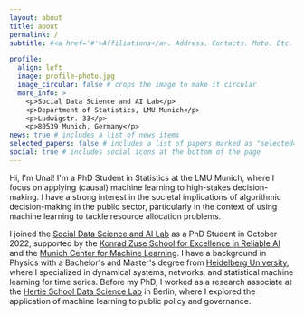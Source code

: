 ```yaml
---
layout: about
title: about
permalink: /
subtitle: #<a href='#'>Affiliations</a>. Address. Contacts. Moto. Etc.

profile:
  align: left
  image: profile-photo.jpg
  image_circular: false # crops the image to make it circular
  more_info: >
    <p>Social Data Science and AI Lab</p>
    <p>Department of Statistics, LMU Munich</p>
    <p>Ludwigstr. 33</p>
    <p>80539 Munich, Germany</p>
news: true # includes a list of news items
selected_papers: false # includes a list of papers marked as "selected={true}"
social: true # includes social icons at the bottom of the page
---
```


Hi, I'm Unai! I'm a PhD Student in Statistics at the LMU Munich, where I focus on applying (causal) machine learning to high-stakes decision-making. I have a strong interest in the societal implications of algorithmic decision-making in the public sector, particularly in the context of using machine learning to tackle resource allocation problems. 

I joined the [Social Data Science and AI Lab](https://www.stat.lmu.de/soda/en/) as a PhD Student in October 2022, supported by the [Konrad Zuse School for Excellence in Reliable AI](https://zuseschoolrelai.de) and the [Munich Center for Machine Learning](https://mcml.ai). I have a background in Physics with a Bachelor's and Master's degree from [Heidelberg University](https://www.uni-heidelberg.de/en), where I specialized in dynamical systems, networks, and statistical machine learning for time series. Before my PhD, I worked as a research associate at the [Hertie School Data Science Lab](https://www.hertie-school.org/en/research/research-centres/hertie-school-data-science-lab) in Berlin, where I explored the application of machine learning to public policy and governance.

<!-- Put your address / P.O. box / other info right below your picture. You can also disable any of these elements by editing `profile` property of the YAML header of your `_pages/about.md`. Edit `_bibliography/papers.bib` and Jekyll will render your [publications page](/al-folio/publications/) automatically.

Link to your social media connections, too. This theme is set up to use [Font Awesome icons](https://fontawesome.com/) and [Academicons](https://jpswalsh.github.io/academicons/), like the ones below. Add your Facebook, Twitter, LinkedIn, Google Scholar, or just disable all of them. -->
